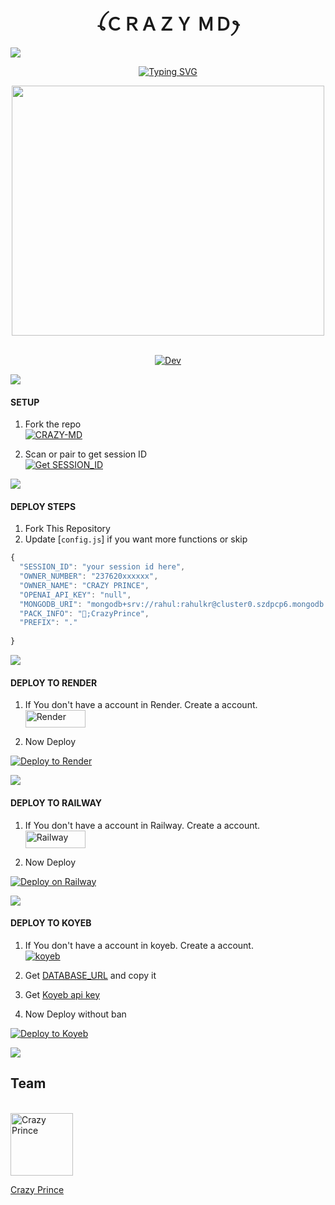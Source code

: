 <h1 align="center" style="font-weight: bold;">ꪶＣＲＡＺＹ ＭＤꫂ</h1>
<a><img src='https://i.imgur.com/LyHic3i.gif'/></a>
<p align="center">
    <a href="https://git.io/typing-svg">
        <img src="https://readme-typing-svg.demolab.com?font=Black+Ops+One&size=65&pause=1000&color=1BAFBAFF&center=true&width=1150&height=100&lines=CRAZY+BOT;MULTI+DEVICE+WHATSAPP+BOT;CREATED+BY+CRAZY+PRINCE;RELEASED+BY+@CrazyPrince.2024" alt="Typing SVG" />
    </a>
</p>

<div align="center">
    <img src="https://telegra.ph/file/20cad2459f6d1ef9a7f8b.jpg" width="500" height="400" />
</div>
<br>
<p align="center">
<a href="#"><img title="Dev" src="https://img.shields.io/badge/Dev-CrazyPrince-red.svg?style=for-the-badge&logo=github"></a>
</p>
<a><img src='https://i.imgur.com/LyHic3i.gif'/></a>

#### SETUP

1. Fork the repo
    <br>
<a href="https://github.com/CrazyPrince/CRAZY-MD-v2/fork"><img title="CRAZY-MD" src="https://img.shields.io/badge/FORK_CRAZY-MD-h?color=black&style=for-the-badge&logo=stackshare"></a>

2. Scan or pair to get session ID
    <br>
<a href='https://pair-qr-crazy-md1-uxqx.onrender.com' target="_blank"><img alt='Get SESSION_ID' src='https://img.shields.io/badge/Get-Session_ID-100000?style=for-the-badge&logo=scan&logoColor=white&labelColor=black&color=blue'/></a>

<a><img src='https://i.imgur.com/LyHic3i.gif'/></a>
#### DEPLOY STEPS

1. Fork This Repository 
2. Update [`config.js`] if you want more functions or skip
```js
{
  "SESSION_ID": "your session id here",
  "OWNER_NUMBER": "237620xxxxxx",
  "OWNER_NAME": "CRAZY PRINCE",
  "OPENAI_API_KEY": "null",
  "MONGODB_URI": "mongodb+srv://rahul:rahulkr@cluster0.szdpcp6.mongodb.net/?retryWrites=true&w=majority",
  "PACK_INFO": "👑;CrazyPrince",
  "PREFIX": "."
   
}
```

<a><img src='https://i.imgur.com/LyHic3i.gif'/></a>
#### DEPLOY TO RENDER

1. If You don't have a account in Render. Create a account.
    <br>
<a href='https://dashboard.render.com/register' target="_blank"><img alt='Render' src='https://img.shields.io/badge/REGISTER-h?color=black&style=for-the-badge&logo=render' width="96.35" height="28"/></a></p>

2. Now Deploy
    <br>

[![Deploy to Render](https://render.com/images/deploy-to-render-button.svg)](https://dashboard.render.com/select-repo?type=web)

<a><img src='https://i.imgur.com/LyHic3i.gif'/></a>

#### DEPLOY TO RAILWAY

1. If You don't have a account in Railway. Create a account.
    <br>
<a href='https://railway.app/login' target="_blank"><img alt='Railway' src='https://img.shields.io/badge/LOGIN-h?color=black&style=for-the-badge&logo=railway' width="96.35" height="28"/></a></p>

2. Now Deploy
    <br>

[![Deploy on Railway](https://railway.app/button.svg)](https://railway.app/template/2gWw63?referralCode=Mo3xZD)

<a><img src='https://i.imgur.com/LyHic3i.gif'/></a>

#### DEPLOY TO KOYEB 

1. If You don't have a account in koyeb. Create a account.
    <br>
<a href='https://app.koyeb.com/auth/signup' target="_blank"><img alt='koyeb' src='https://img.shields.io/badge/-Login-black?style=for-the-badge&logo=koyeb&logoColor=white'/></a>

3. Get [DATABASE_URL](https://github.com/A-d-i-t-h-y-a-n/hermit-md/wiki/DATABASE_URL) and copy it

4. Get [Koyeb api key](https://app.koyeb.com/account/api)

2. Now Deploy without ban
    <br>

[![Deploy to Koyeb](https://www.koyeb.com/static/images/deploy/button.svg)](https://app.koyeb.com/deploy?...)

<a><img src='https://i.imgur.com/LyHic3i.gif'/></a>



## Team
   <br>
    
<img src="https://avatars.githubusercontent.com/u/86961470?s=400&u=ff8e0ed7361e9f7a80b241aaa85fd4a600023421?v=3&s=144" alt="Crazy Prince" width="100" height="100">
<br>
    
[Crazy Prince ](https://github.com/CrazyPrince)